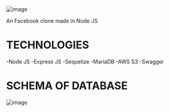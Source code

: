 
![image](https://user-images.githubusercontent.com/96268221/188043114-3727bf36-66e4-4d2d-b1f0-0c6cddb16cf2.png)

An Facebook clone made in Node JS 

# TECHNOLOGIES
-Node JS
-Express JS
-Sequelize
-MariaDB
-AWS S3
-Swagger



# SCHEMA OF DATABASE
![image](https://user-images.githubusercontent.com/96268221/188038042-6ba0759f-f3b2-43f0-b26f-a83b835c1114.png)
